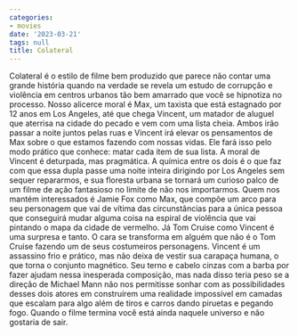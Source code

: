 ```yaml
---
categories:
- movies
date: '2023-03-21'
tags: null
title: Colateral
---
```


Colateral é o estilo de filme bem produzido que parece não contar uma grande história quando na verdade se revela um estudo de corrupção e violência em centros urbanos tão bem amarrado que você se hipnotiza no processo. Nosso alicerce moral é Max, um taxista que está estagnado por 12 anos em Los Angeles, até que chega Vincent, um matador de aluguel que aterrisa na cidade do pecado e vem com uma lista cheia. Ambos irão passar a noite juntos pelas ruas e Vincent irá elevar os pensamentos de Max sobre o que estamos fazendo com nossas vidas. Ele fará isso pelo modo prático que conhece: matar cada item de sua lista. A moral de Vincent é deturpada, mas pragmática. A química entre os dois é o que faz com que essa dupla passe uma noite inteira dirigindo por Los Angeles sem sequer repararmos, e sua floresta urbana se tornará um curioso palco de um filme de ação fantasioso no limite de não nos importarmos. Quem nos mantém interessados é Jamie Fox como Max, que compõe um arco para seu personagem que vai de vítima das circunstâncias para a única pessoa que conseguirá mudar alguma coisa na espiral de violência que vai pintando o mapa da cidade de vermelho. Já Tom Cruise como Vincent é uma surpresa e tanto. O cara se transforma em alguém que não é o Tom Cruise fazendo um de seus costumeiros personagens. Vincent é um assassino frio e prático, mas não deixa de vestir sua carapaça humana, o que torna o conjunto magnético. Seu terno e cabelo cinzas com a barba por fazer ajudam nessa inesperada composição, mas nada disso teria peso se a direção de Michael Mann não nos permitisse sonhar com as possibilidades desses dois atores em construírem uma realidade impossível em camadas que escalam para algo além de tiros e carros dando piruetas e pegando fogo. Quando o filme termina você está ainda naquele universo e não gostaria de sair.